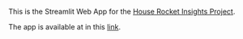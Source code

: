 This is the Streamlit Web App for the [House Rocket Insights Project](https://github.com/brunodifranco/project-house-rocket-insights). 

The app is available at in this [link](https://brunodifranco-house-rocket-app-house-rocket-app-4dn0re.streamlitapp.com/). 


